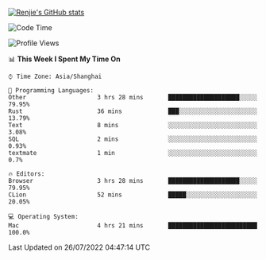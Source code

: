 [![Renjie's GitHub stats](https://github-readme-stats.vercel.app/api?username=liurenjie1024&show_icons=true&theme=chartreuse-dark)](https://github.com/anuraghazra/github-readme-stats)

<!--START_SECTION:waka-->
![Code Time](http://img.shields.io/badge/Code%20Time-85%20hrs%2020%20mins-blue)

![Profile Views](http://img.shields.io/badge/Profile%20Views-28-blue)

📊 **This Week I Spent My Time On** 

```text
⌚︎ Time Zone: Asia/Shanghai

💬 Programming Languages: 
Other                    3 hrs 28 mins       ████████████████████░░░░░   79.95% 
Rust                     36 mins             ███░░░░░░░░░░░░░░░░░░░░░░   13.79% 
Text                     8 mins              ░░░░░░░░░░░░░░░░░░░░░░░░░   3.08% 
SQL                      2 mins              ░░░░░░░░░░░░░░░░░░░░░░░░░   0.93% 
textmate                 1 min               ░░░░░░░░░░░░░░░░░░░░░░░░░   0.7%

🔥 Editors: 
Browser                  3 hrs 28 mins       ████████████████████░░░░░   79.95% 
CLion                    52 mins             █████░░░░░░░░░░░░░░░░░░░░   20.05%

💻 Operating System: 
Mac                      4 hrs 21 mins       █████████████████████████   100.0%

```


 Last Updated on 26/07/2022 04:47:14 UTC
<!--END_SECTION:waka-->

